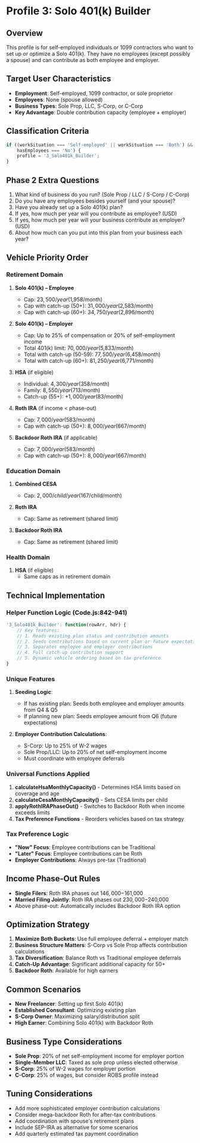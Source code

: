 # Profile 3: Solo 401(k) Builder

## Overview
This profile is for self-employed individuals or 1099 contractors who want to set up or optimize a Solo 401(k). They have no employees (except possibly a spouse) and can contribute as both employee and employer.

## Target User Characteristics
- **Employment**: Self-employed, 1099 contractor, or sole proprietor
- **Employees**: None (spouse allowed)
- **Business Types**: Sole Prop, LLC, S-Corp, or C-Corp
- **Key Advantage**: Double contribution capacity (employee + employer)

## Classification Criteria
```javascript
if ((workSituation === 'Self-employed' || workSituation === 'Both') && 
    hasEmployees === 'No') {
    profile = '3_Solo401k_Builder';
}
```

## Phase 2 Extra Questions
1. What kind of business do you run? (Sole Prop / LLC / S-Corp / C-Corp)
2. Do you have any employees besides yourself (and your spouse)?
3. Have you already set up a Solo 401(k) plan?
4. If yes, how much per year will you contribute as employee? (USD)
5. If yes, how much per year will your business contribute as employer? (USD)
6. About how much can you put into this plan from your business each year?

## Vehicle Priority Order

### Retirement Domain
1. **Solo 401(k) – Employee**
   - Cap: $23,500/year ($1,958/month)
   - Cap with catch-up (50+): $31,000/year ($2,583/month)
   - Cap with catch-up (60+): $34,750/year ($2,896/month)
   
2. **Solo 401(k) – Employer**
   - Cap: Up to 25% of compensation or 20% of self-employment income
   - Total 401(k) limit: $70,000/year ($5,833/month)
   - Total with catch-up (50-59): $77,500/year ($6,458/month)
   - Total with catch-up (60+): $81,250/year ($6,771/month)
   
3. **HSA** (if eligible)
   - Individual: $4,300/year ($358/month)
   - Family: $8,550/year ($713/month)
   - Catch-up (55+): +$1,000/year ($83/month)
   
4. **Roth IRA** (if income < phase-out)
   - Cap: $7,000/year ($583/month)
   - Cap with catch-up (50+): $8,000/year ($667/month)
   
5. **Backdoor Roth IRA** (if applicable)
   - Cap: $7,000/year ($583/month)
   - Cap with catch-up (50+): $8,000/year ($667/month)

### Education Domain
1. **Combined CESA**
   - Cap: $2,000/child/year ($167/child/month)
   
2. **Roth IRA**
   - Cap: Same as retirement (shared limit)
   
3. **Backdoor Roth IRA**
   - Cap: Same as retirement (shared limit)

### Health Domain
1. **HSA** (if eligible)
   - Same caps as in retirement domain

## Technical Implementation

### Helper Function Logic (Code.js:842-941)
```javascript
'3_Solo401k_Builder': function(rowArr, hdr) {
    // Key features:
    // 1. Reads existing plan status and contribution amounts
    // 2. Seeds contributions based on current plan or future expectations
    // 3. Separates employee and employer contributions
    // 4. Full catch-up contribution support
    // 5. Dynamic vehicle ordering based on tax preference
}
```

### Unique Features
1. **Seeding Logic**: 
   - If has existing plan: Seeds both employee and employer amounts from Q4 & Q5
   - If planning new plan: Seeds employee amount from Q6 (future expectations)

2. **Employer Contribution Calculations**:
   - S-Corp: Up to 25% of W-2 wages
   - Sole Prop/LLC: Up to 20% of net self-employment income
   - Must coordinate with employee deferrals

### Universal Functions Applied
1. **calculateHsaMonthlyCapacity()** - Determines HSA limits based on coverage and age
2. **calculateCesaMonthlyCapacity()** - Sets CESA limits per child
3. **applyRothIRAPhaseOut()** - Switches to Backdoor Roth when income exceeds limits
4. **Tax Preference Functions** - Reorders vehicles based on tax strategy

### Tax Preference Logic
- **"Now" Focus**: Employee contributions can be Traditional
- **"Later" Focus**: Employee contributions can be Roth
- **Employer Contributions**: Always pre-tax (Traditional)

## Income Phase-Out Rules
- **Single Filers**: Roth IRA phases out $146,000-$161,000
- **Married Filing Jointly**: Roth IRA phases out $230,000-$240,000
- Above phase-out: Automatically includes Backdoor Roth IRA option

## Optimization Strategy
1. **Maximize Both Buckets**: Use full employee deferral + employer match
2. **Business Structure Matters**: S-Corp vs Sole Prop affects contribution calculations
3. **Tax Diversification**: Balance Roth vs Traditional employee deferrals
4. **Catch-Up Advantage**: Significant additional capacity for 50+
5. **Backdoor Roth**: Available for high earners

## Common Scenarios
- **New Freelancer**: Setting up first Solo 401(k)
- **Established Consultant**: Optimizing existing plan
- **S-Corp Owner**: Maximizing salary/distribution split
- **High Earner**: Combining Solo 401(k) with Backdoor Roth

## Business Type Considerations
- **Sole Prop**: 20% of net self-employment income for employer portion
- **Single-Member LLC**: Taxed as sole prop unless elected otherwise
- **S-Corp**: 25% of W-2 wages for employer portion
- **C-Corp**: 25% of wages, but consider ROBS profile instead

## Tuning Considerations
- Add more sophisticated employer contribution calculations
- Consider mega-backdoor Roth for after-tax contributions
- Add coordination with spouse's retirement plans
- Include SEP-IRA as alternative for some scenarios
- Add quarterly estimated tax payment coordination